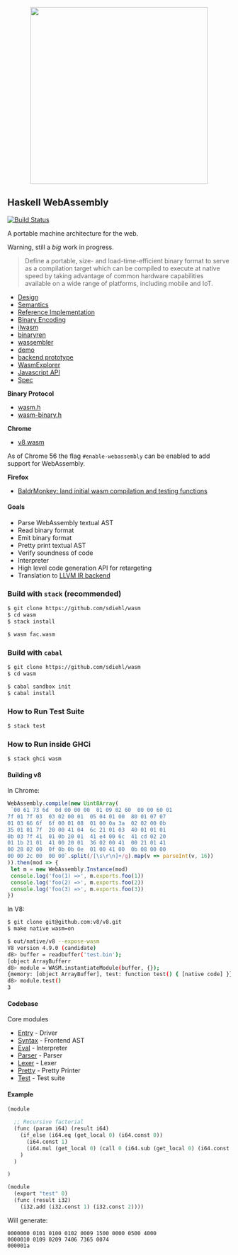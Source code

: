 <p align="center">
    <img src="https://kripken.github.io/talks/wasm3.png" width="400px"/>
</p>

Haskell WebAssembly
-------------------

[![Build Status](https://travis-ci.org/haskell-wasm/wasm.svg?branch=master)](https://travis-ci.org/haskell-wasm/wasm)

A portable machine architecture for the web.

Warning, still a *big* work in progress.

> Define a portable, size- and load-time-efficient binary format to serve as a
> compilation target which can be compiled to execute at native speed by taking
> advantage of common hardware capabilities available on a wide range of
> platforms, including mobile and IoT.

* [Design](https://github.com/WebAssembly/design)
* [Semantics](https://github.com/WebAssembly/design/blob/master/AstSemantics.md)
* [Reference Implementation](https://github.com/WebAssembly/spec/tree/64822f7137e26c0b101ecba9cb1cd93d416c2c74/ml-proto)
* [Binary Encoding](http://webassembly.org/docs/binary-encoding/)
* [ilwasm](https://github.com/WebAssembly/ilwasm)
* [binaryren](https://github.com/WebAssembly/binaryen)
* [wassembler](https://github.com/ncbray/wassembler)
* [demo](https://ncbray.github.io/wassembler/)
* [backend prototype](https://github.com/ncbray/wassembler/blob/master/v8/backend.js)
* [WasmExplorer](https://mbebenita.github.io/WasmExplorer/)
* [Javascript API](http://webassembly.org/docs/js/)
* [Spec](https://webassembly.github.io/spec/index.html)

**Binary Protocol**

* [wasm.h](https://github.com/WebAssembly/binaryen/blob/master/src/wasm.h)
* [wasm-binary.h](https://github.com/WebAssembly/binaryen/blob/master/src/wasm-binary.h)

**Chrome**

* [v8 wasm](https://github.com/v8/v8/tree/master/src/wasm)

As of Chrome 56 the flag `#enable-webassembly` can be enabled to add support for
WebAssembly.

**Firefox**

* [BaldrMonkey: land initial wasm compilation and testing functions](https://bugzilla.mozilla.org/show_bug.cgi?id=1234985)

#### Goals

* Parse WebAssembly textual AST
* Read binary format
* Emit binary format
* Pretty print textual AST
* Verify soundness of code
* Interpreter
* High level code generation API  for retargeting
* Translation to [LLVM IR backend](http://reviews.llvm.org/D10569)

### Build with `stack` (recommended)

```bash
$ git clone https://github.com/sdiehl/wasm
$ cd wasm
$ stack install
```

```bash
$ wasm fac.wasm
```

### Build with `cabal`

```bash
$ git clone https://github.com/sdiehl/wasm
$ cd wasm

$ cabal sandbox init
$ cabal install
```

### How to Run Test Suite

```bash
$ stack test
```

### How to Run inside GHCi


```bash
$ stack ghci wasm
```

#### Building v8

In Chrome:

```javascript
WebAssembly.compile(new Uint8Array(
 `00 61 73 6d  0d 00 00 00  01 09 02 60  00 00 60 01
7f 01 7f 03  03 02 00 01  05 04 01 00  80 01 07 07
01 03 66 6f  6f 00 01 08  01 00 0a 3a  02 02 00 0b
35 01 01 7f  20 00 41 04  6c 21 01 03  40 01 01 01
0b 03 7f 41  01 0b 20 01  41 e4 00 6c  41 cd 02 20
01 1b 21 01  41 00 20 01  36 02 00 41  00 21 01 41
00 28 02 00  0f 0b 0b 0e  01 00 41 00  0b 08 00 00
00 00 2c 00  00 00`.split(/[\s\r\n]+/g).map(v => parseInt(v, 16))
)).then(mod => {
 let m = new WebAssembly.Instance(mod)
 console.log('foo(1) =>', m.exports.foo(1))
 console.log('foo(2) =>', m.exports.foo(2))
 console.log('foo(3) =>', m.exports.foo(3))
})
```

In V8:

```bash
$ git clone git@github.com:v8/v8.git
$ make native wasm=on

$ out/native/v8 --expose-wasm
V8 version 4.9.0 (candidate)
d8> buffer = readbuffer('test.bin');
[object ArrayBufferr
d8> module = WASM.instantiateModule(buffer, {});
{memory: [object ArrayBuffer], test: function test() { [native code] }}
d8> module.test()
3
```

#### Codebase

Core modules

* [Entry](https://github.com/sdiehl/wasm/blob/master/src/Entry.hs) - Driver
* [Syntax](https://github.com/sdiehl/wasm/blob/master/src/Syntax.hs) - Frontend AST
* [Eval](https://github.com/sdiehl/wasm/blob/master/src/Eval.hs)  - Interpreter
* [Parser](https://github.com/sdiehl/wasm/blob/master/src/Parser.y) - Parser
* [Lexer](https://github.com/sdiehl/wasm/blob/master/src/Lexer.x) - Lexer
* [Pretty](https://github.com/sdiehl/wasm/blob/master/src/Pretty.hs) - Pretty Printer
* [Test](https://github.com/sdiehl/wasm/blob/master/src/Test.hs) - Test suite

#### Example

```scheme
(module

  ;; Recursive factorial
  (func (param i64) (result i64)
    (if_else (i64.eq (get_local 0) (i64.const 0))
      (i64.const 1)
      (i64.mul (get_local 0) (call 0 (i64.sub (get_local 0) (i64.const 1))))
    )
  )

)
```


```scheme
(module
  (export "test" 0)
  (func (result i32)
    (i32.add (i32.const 1) (i32.const 2))))
```


Will generate:

```
0000000 0101 0100 0102 0009 1500 0000 0500 4000
0000010 0109 0209 7406 7365 0074               
000001a
```
